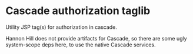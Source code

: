 # Cascade authorization taglib

Utility JSP tag(s) for authorization in cascade.  

Hannon Hill does not provide artifacts for Cascade, so there are some ugly system-scope deps here, to use the native Cascade services.
